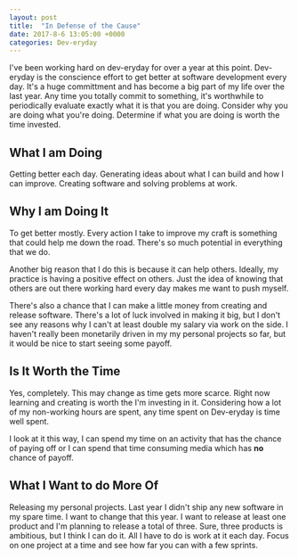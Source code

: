```yaml
---
layout: post
title:  "In Defense of the Cause"
date: 2017-8-6 13:05:00 +0000
categories: Dev-eryday
---
```


I've been working hard on dev-eryday for over a year at this point. Dev-eryday is the conscience effort to get better at software development every day. It's a huge committment and has become a big part of my life over the last year. Any time you totally commit to something, it's worthwhile to periodically evaluate exactly what it is that you are doing. Consider why you are doing what you're doing. Determine if what you are doing is worth the time invested.

What I am Doing
-------
Getting better each day.
Generating ideas about what I can build and how I can improve.
Creating software and solving problems at work.

Why I am Doing It
-------
To get better mostly. Every action I take to improve my craft is something that could help me down the road. There's so much potential in everything that we do.

Another big reason that I do this is because it can help others. Ideally, my practice is having a positive effect on others. Just the idea of knowing that others are out there working hard every day makes me want to push myself.

There's also a chance that I can make a little money from creating and release software. There's a lot of luck involved in making it big, but I don't see any reasons why I can't at least double my salary via work on the side. I haven't really been monetarily driven in my my personal projects so far, but it would be nice to start seeing some payoff.

Is It Worth the Time
--------
Yes, completely. This may change as time gets more scarce. Right now learning and creating is worth the I'm investing in it. Considering how a lot of my non-working hours are spent, any time spent on Dev-eryday is time well spent. 

I look at it this way, I can spend my time on an activity that has the chance of paying off or I can spend that time consuming media which has **no** chance of payoff. 

What I Want to do More Of
--------
Releasing my personal projects. Last year I didn't ship any new software in my spare time. I want to change that this year. I want to release at least one product and I'm planning to release a total of three. Sure, three products is ambitious, but I think I can do it. All I have to do is work at it each day. Focus on one project at a time and see how far you can with a few sprints.